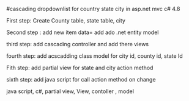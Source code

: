 ﻿#cascading dropdownlist for country state city in asp.net mvc c# 4.8

First step: Create County table, state table, city 
 
Second step : add  new item data= add ado .net entity model

third step: add cascading controller and add there views 

fourth step: add acscadding class model for city id, county id, state Id

Fith step: add partial view for state and city action method 

sixth step: add java script for call action method on change 

java script, c#, partial view, View, contoller , model 



